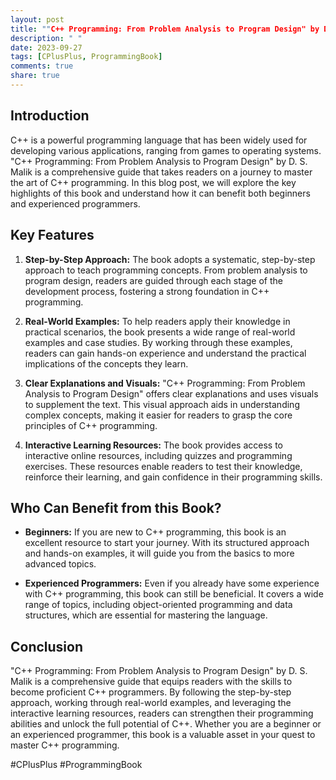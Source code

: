 ```yaml
---
layout: post
title: ""C++ Programming: From Problem Analysis to Program Design" by D. S. Malik"
description: " "
date: 2023-09-27
tags: [CPlusPlus, ProgrammingBook]
comments: true
share: true
---
```


## Introduction
C++ is a powerful programming language that has been widely used for developing various applications, ranging from games to operating systems. "C++ Programming: From Problem Analysis to Program Design" by D. S. Malik is a comprehensive guide that takes readers on a journey to master the art of C++ programming. In this blog post, we will explore the key highlights of this book and understand how it can benefit both beginners and experienced programmers.

## Key Features
1. **Step-by-Step Approach:** The book adopts a systematic, step-by-step approach to teach programming concepts. From problem analysis to program design, readers are guided through each stage of the development process, fostering a strong foundation in C++ programming.

2. **Real-World Examples:** To help readers apply their knowledge in practical scenarios, the book presents a wide range of real-world examples and case studies. By working through these examples, readers can gain hands-on experience and understand the practical implications of the concepts they learn.

3. **Clear Explanations and Visuals:** "C++ Programming: From Problem Analysis to Program Design" offers clear explanations and uses visuals to supplement the text. This visual approach aids in understanding complex concepts, making it easier for readers to grasp the core principles of C++ programming.

4. **Interactive Learning Resources:** The book provides access to interactive online resources, including quizzes and programming exercises. These resources enable readers to test their knowledge, reinforce their learning, and gain confidence in their programming skills.

## Who Can Benefit from this Book?
- **Beginners:** If you are new to C++ programming, this book is an excellent resource to start your journey. With its structured approach and hands-on examples, it will guide you from the basics to more advanced topics.

- **Experienced Programmers:** Even if you already have some experience with C++ programming, this book can still be beneficial. It covers a wide range of topics, including object-oriented programming and data structures, which are essential for mastering the language.

## Conclusion
"C++ Programming: From Problem Analysis to Program Design" by D. S. Malik is a comprehensive guide that equips readers with the skills to become proficient C++ programmers. By following the step-by-step approach, working through real-world examples, and leveraging the interactive learning resources, readers can strengthen their programming abilities and unlock the full potential of C++. Whether you are a beginner or an experienced programmer, this book is a valuable asset in your quest to master C++ programming.

#CPlusPlus #ProgrammingBook